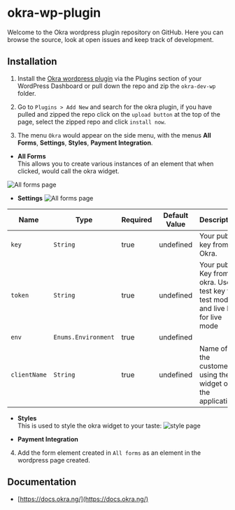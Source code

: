 # okra-wp-plugin

Welcome to the Okra wordpress plugin repository on GitHub. Here you can browse the source, look at open issues and keep track of development. 

## Installation

1. Install the [Okra wordpress plugin](https://wordpress.org/plugins/okra/) via the Plugins section of your WordPress Dashboard or 
   pull down the repo and zip the `okra-dev-wp` folder.
   
2. Go to `Plugins > Add New` and search for the okra plugin, if you have pulled and zipped the repo click on the `upload button` at the top of the page, select the zipped repo and click `install now`.

3. The menu `Okra` would appear on the side menu, with the menus **All Forms**, **Settings**, **Styles**, **Payment Integration**.

  - **All Forms** <br />
This allows you to create various instances of an element that when clicked, would call the okra widget.
 
 ![All forms page](https://i.imgur.com/mtVUZ89.png)
   
  - **Settings**
  ![All forms page](https://i.imgur.com/0wcOiew.png)
      
|Name                   | Type           | Required            | Default Value       | Description         |
|-----------------------|----------------|---------------------|---------------------|---------------------|
|  `key `               | `String`       | true                |  undefined          | Your public key from Okra.
|  `token`              | `String`       | true                |  undefined          | Your pubic Key from okra. Use test key for test mode and live key for live mode
|  `env`                | `Enums.Environment`| true            |  undefined          | 
|  `clientName`         | `String`       | true                |  undefined          | Name of the customer using the widget on the application    

  - **Styles** <br />
  This is used to style the okra widget to your taste:
  ![style page](https://i.imgur.com/J0l7QXA.png)
  
  
  - **Payment Integration**

4. Add the form element created in `All forms` as an element in the wordpress page created.


## Documentation
* [https://docs.okra.ng/](https://docs.okra.ng/)
